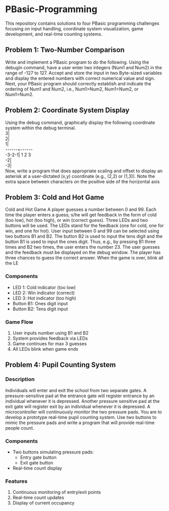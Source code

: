 # PBasic-Programming
This repository contains solutions to four PBasic programming challenges focusing on input handling, coordinate system visualization, game development, and real-time counting systems.

## Problem 1: Two-Number Comparison

 Write and implement a PBasic program to do the following. Using the debugin command, have a user enter  two  integers  (Num1  and  Num2)  in  the  range  of  -127  to  127.  Accept  and  store  the  input  in  two  Byte-sized  variables and display the entered numbers with correct numerical value and sign. Next, your PBasic program should correctly   establish   and   indicate   the   ordering   of   Num1   and   Num2,   i.e.,   Num1>Num2,   Num1<Num2,   or   Num1=Num2. 

## Problem 2: Coordinate System Display

  Using  the  debug  command,  graphically  display  the  following  coordinate  system  within  the  debug  terminal.      
       3|            
       2|            
       1|       
  ------+------ <br/>
  -3-2-1| 1 2 3    
      -2|           
      -3|       
  Now,  write  a  program  that  does  appropriate  scaling  and  offset  to  display  an  asterisk  at  a  user-dictated  (x,y)  coordinate (e.g., (2,2) or (1,3)). Note the extra space between characters on the positive side of the horizontal axis
## Problem 3: Cold and Hot Game

Cold and Hot Game A player guesses a number between 0 and 99. Each time the player enters a guess; s/he  will  get  feedback  in  the  form  of  cold  (too  low),  hot  (too  high),  or  win  (correct  guess).  Three  LEDs  and  two  buttons  will  be  used.  The  LEDs  stand  for  the  feedback  (one  for  cold,  one  for  win,  and  one  for  hot).  User input between 0 and 99 can be selected using two buttons B1 and B2. The button B2 is used to input the tens digit and the button B1 is used to input the ones digit. Thus, e.g., by pressing B1 three times and B2 two times, the user enters the number 23. The user guesses and the feedback must be displayed on the debug window. The player has three chances to guess the correct answer. When the game is over, blink all the LE

### Components
- LED 1: Cold indicator (too low)
- LED 2: Win indicator (correct)
- LED 3: Hot indicator (too high)
- Button B1: Ones digit input
- Button B2: Tens digit input

### Game Flow
1. User inputs number using B1 and B2
2. System provides feedback via LEDs
3. Game continues for max 3 guesses
4. All LEDs blink when game ends

## Problem 4: Pupil Counting System

### Description
Individuals will enter and exit the school from two separate gates. A pressure-sensitive pad at the entrance gate will register  entrance  by  an  individual  whenever  it  is  depressed.  Another  pressure  sensitive  pad  at  the  exit  gate  will  register exit by an individual whenever it is depressed. A microcontroller will continuously monitor the two pressure pads. You are to develop a prototype real-time pupil counting system. Use two buttons to mimic the pressure pads and  write  a  program  that  will  provide  real-time  people  count.

### Components
- Two buttons simulating pressure pads:
  - Entry gate button
  - Exit gate button
- Real-time count display

### Features
1. Continuous monitoring of entry/exit points
2. Real-time count updates
3. Display of current occupancy
